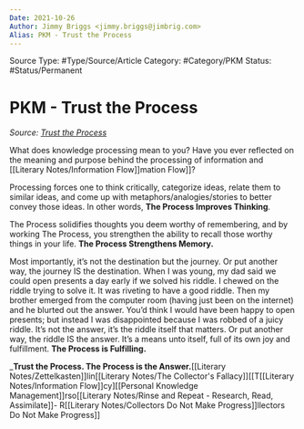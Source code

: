 ```yaml
---
Date: 2021-10-26
Author: Jimmy Briggs <jimmy.briggs@jimbrig.com>
Alias: PKM - Trust the Process
---
```


Source Type: #Type/Source/Article
Category: #Category/PKM
Status: #Status/Permanent 

# PKM - Trust the Process

*Source: [Trust the Process](https://zettelkasten.de/posts/trust-the-process-nickmilo22/)*

What does knowledge processing mean to you? Have you ever reflected on the meaning and purpose behind the processing of information and [[Literary Notes/Information Flow]]mation Flow]]?

Processing forces one to think critically, categorize ideas, relate them to similar ideas, and come up with metaphors/analogies/stories to better convey those ideas. In other words, **The Process Improves Thinking**.

The Process solidifies thoughts you deem worthy of remembering, and by working The Process, you strengthen the ability to recall those worthy things in your life. **The Process Strengthens Memory.**

Most importantly, it’s not the destination but the journey. Or put another way, the journey IS the destination. When I was young, my dad said we could open presents a day early if we solved his riddle. I chewed on the riddle trying to solve it. It was riveting to have a good riddle. Then my brother emerged from the computer room (having just been on the internet) and he blurted out the answer. You’d think I would have been happy to open presents; but instead I was disappointed because I was robbed of a juicy riddle. It’s not the answer, it’s the riddle itself that matters. Or put another way, the riddle IS the answer. It’s a means unto itself, full of its own joy and fulfillment. **The Process is Fulfilling.**

_**Trust the Process. The Process is the Answer.**[[Literary Notes/Zettelkasten]]lin[[Literary Notes/The Collector's Fallacy]][[T[[Literary Notes/Information Flow]]cy][[Personal Knowledge Management]]rso[[Literary Notes/Rinse and Repeat - Research, Read, Assimilate]]- R[[Literary Notes/Collectors Do Not Make Progress]]llectors Do Not Make Progress]]
